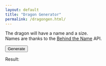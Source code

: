 ```yaml
---
layout: default
title: "Dragon Generator"
permalink: /dragongen.html/
---
```


<p>
  The dragon will have a name and a size.<br>
  Names are thanks to the <a href="https://www.behindthename.com/">Behind the Name</a> API.
</p>
<form id="form1">
  <!-- Generate -->
  <button type="button" onclick="showDragon()">Generate</button>
</form>

<!-- Output -->
<p>Result: </p>
<p id="result"></p>

<!-- JavaScript -->
<script src="/javascript/dragongen.js"></script>
